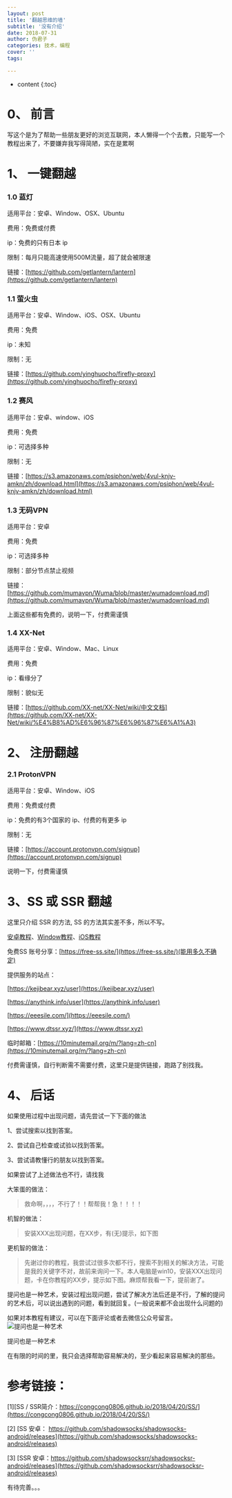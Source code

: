 ```yaml
---
layout: post
title: '翻越思维的墙'
subtitle: '没有介绍'
date: 2018-07-31
author: 伪君子
categories: 技术，编程
cover: ''
tags: 

---
```


* content
{:toc}


#  0、 前言


写这个是为了帮助一些朋友更好的浏览互联网，本人懒得一个个去教，只能写一个教程出来了，不要嫌弃我写得简陋，实在是累啊

#  1、  一键翻越


###  1.0    蓝灯

适用平台：安卓、Window、OSX、Ubuntu

费用：免费或付费

 ip：免费的只有日本 ip

限制：每月只能高速使用500M流量，超了就会被限速

链接：[https://github.com/getlantern/lantern](https://github.com/getlantern/lantern)



###  1.1    萤火虫

适用平台：安卓、Window、iOS、OSX、Ubuntu

费用：免费

 ip：未知

限制：无

链接：[https://github.com/yinghuocho/firefly-proxy](https://github.com/yinghuocho/firefly-proxy)



###  1.2    赛风

适用平台：安卓、window、iOS

费用：免费

 ip：可选择多种

限制：无

链接：[https://s3.amazonaws.com/psiphon/web/4vul-knjv-amkn/zh/download.html](https://s3.amazonaws.com/psiphon/web/4vul-knjv-amkn/zh/download.html)



###  1.3    无码VPN

适用平台：安卓

费用：免费

 ip：可选择多种

限制：部分节点禁止视频

 链接：[https://github.com/mumavpn/Wuma/blob/master/wumadownload.md](https://github.com/mumavpn/Wuma/blob/master/wumadownload.md)


 上面这些都有免费的，说明一下，付费需谨慎



###  1.4  XX-Net

适用平台：安卓、Window、Mac、Linux

费用：免费

 ip：看缘分了

限制：貌似无

 链接：[https://github.com/XX-net/XX-Net/wiki/中文文档](https://github.com/XX-net/XX-Net/wiki/%E4%B8%AD%E6%96%87%E6%96%87%E6%A1%A3)

#  2、  注册翻越


###  2.1   ProtonVPN

适用平台：安卓、Window、iOS

费用：免费或付费

 ip：免费的有3个国家的 ip、付费的有更多 ip

限制：无

链接：[https://account.protonvpn.com/signup](https://account.protonvpn.com/signup)

说明一下，付费需谨慎

#  3、SS 或 SSR 翻越


这里只介绍 SSR 的方法, SS 的方法其实差不多，所以不写。

[安卓教程](https://weijunzii.github.io/2018/08/08/SSR-Android.html)、[Window教程](https://weijunzii.github.io/2018/08/08/SSR-Windows.html)、[iOS教程](https://weijunzii.github.io/2018/08/08/SSR-iOS.html)



免费SS 账号分享：[https://free-ss.site/](https://free-ss.site/)(能用多久不确定)


提供服务的站点：

[https://kejibear.xyz/user](https://kejibear.xyz/user)

[https://anythink.info/user](https://anythink.info/user)

[https://eeesile.com/](https://eeesile.com/)

[https://www.dtssr.xyz/](https://www.dtssr.xyz)

临时邮箱：[https://10minutemail.org/m/?lang=zh-cn](https://10minutemail.org/m/?lang=zh-cn)

付费需谨慎，自行判断需不需要付费，这里只是提供链接，跑路了别找我。

#  4、 后话

如果使用过程中出现问题，请先尝试一下下面的做法

1、尝试搜索以找到答案。

2、尝试自己检查或试验以找到答案。

3、尝试请教懂行的朋友以找到答案。



 如果尝试了上述做法也不行，请找我



 大笨蛋的做法：

 >救命啊，，，，不行了！！帮帮我！急！！！！

机智的做法：

> 安装XXX出现问题，在XX步，有(无)提示，如下图

更机智的做法：

>先谢过你的教程，我尝试过很多次都不行，搜索不到相关的解决方法，可能是我的关键字不对，故前来询问一下。本人电脑是win10，安装XXX出现问题，卡在你教程的XX步，提示如下图。麻烦帮我看一下，提前谢了。


提问也是一种艺术，安装过程出现问题，尝试了解决方法后还是不行，了解的提问的艺术后，可以说出遇到的问题，看到就回复。(一般说来都不会出现什么问题的)

如果对本教程有建议，可以在下面评论或者去微信公众号留言。
![提问也是一种艺术](https://upload-images.jianshu.io/upload_images/2989110-97448888836e388b.png?imageMogr2/auto-orient/strip%7CimageView2/2/w/1240)

提问也是一种艺术


在有限的时间的里，我只会选择帮助容易解决的，至少看起来容易解决的那些。


#  参考链接：


[1][SS / SSR简介：https://congcong0806.github.io/2018/04/20/SS/](https://congcong0806.github.io/2018/04/20/SS/)

[2]  [SS 安卓： https://github.com/shadowsocks/shadowsocks-android/releases](https://github.com/shadowsocks/shadowsocks-android/releases)

[3]  [SSR 安卓：https://github.com/shadowsocksrr/shadowsocksr-android/releases](https://github.com/shadowsocksrr/shadowsocksr-android/releases)



 有待完善。。。